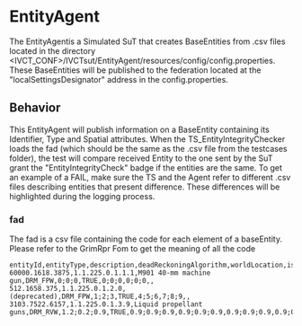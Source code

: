 # EntityAgent

The EntityAgentis a Simulated SuT that creates BaseEntities from .csv files located in the directory <IVCT_CONF>/IVCTsut/EntityAgent/resources/config/config.properties. These BaseEntities will be published to the federation located at the "localSettingsDesignator" address in the config.properties.

## Behavior
This EntityAgent will publish information on a BaseEntity containing its Identifier, Type and Spatial attributes. When the TS_EntityIntegrityChecker loads the fad (which should be the same as the .csv file from the testcases folder), the test will compare received Entity to the one sent by the SuT grant the "EntityIntegrityCheck" badge if the entities are the same. To get an example of a FAIL, make sure the TS and the Agent refer to different .csv files describing entities that present difference. These differences will be highlighted during the logging process.

### fad
The fad is a csv file containing the code for each element of a baseEntity. Please refer to the GrimRpr Fom to get the meaning of all the code

```csv
entityId,entityType,description,deadReckoningAlgorithm,worldLocation,isFrozen,orientation,velocityVector,accelerationVector,angularVelocity
60000.1618.3875,1.1.225.0.1.1.1,M901 40-mm machine gun,DRM_FPW,0;0;0,TRUE,0;0;0,0;0;0,,
512.1658.375,1.1.225.0.1.2.0,(deprecated),DRM_FPW,1;2;3,TRUE,4;5;6,7;8;9,,
3103.7522.6157,1.1.225.0.1.3.9,Liquid propellant guns,DRM_RVW,1.2;0.2;0.9,TRUE,0.9;0.9;0.9,0.9;0.9;0.9,0.9;0.9;0.9,0.9;0.9;0.9
```